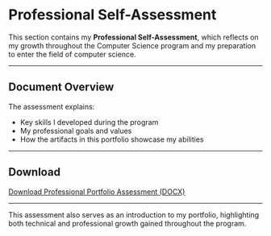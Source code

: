 # Professional Self-Assessment  

This section contains my **Professional Self-Assessment**, which reflects on my growth throughout the Computer Science program and my preparation to enter the field of computer science.  

---

## Document Overview
The assessment explains:  
- Key skills I developed during the program  
- My professional goals and values  
- How the artifacts in this portfolio showcase my abilities  

---

## Download
[Download Professional Portfolio Assessment (DOCX)](https://github.com/jandre3397/CS-499/raw/main/self-assessment/Professional%20Portfolio%20Assessment.docx)


---

This assessment also serves as an introduction to my portfolio, highlighting both technical and professional growth gained throughout the program.  
